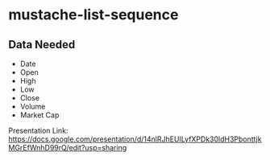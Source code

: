 # mustache-list-sequence

## Data Needed 
* Date
* Open
* High
* Low 
* Close
* Volume
* Market Cap

Presentation Link: https://docs.google.com/presentation/d/14nlRJhEUILyfXPDk30ldH3PbonttjkMGrEfWnhD99rQ/edit?usp=sharing 